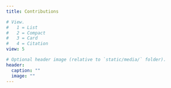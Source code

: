 ```yaml
---
title: Contributions

# View.
#   1 = List
#   2 = Compact
#   3 = Card
#   4 = Citation
view: 5

# Optional header image (relative to `static/media/` folder).
header:
  caption: ""
  image: ""
---
```

<!DOCTYPE html>
<html>
<head>
  <title>d3.js calendar heatmap graph</title>
  <link rel="stylesheet" type="text/css" href="dist/calendar-heatmap.min.css">
</head>
<body>

  <div id="calendar"></div>

  <script src="https://cdnjs.cloudflare.com/ajax/libs/moment.js/2.18.1/moment.min.js" charset="utf-8"></script>
  <script src="https://cdnjs.cloudflare.com/ajax/libs/d3/4.10.2/d3.min.js" charset="utf-8"></script>
  <script src="dist/calendar-heatmap.min.js"></script>

  <script>
    (function () {
      // Initialize random data for the demo
      var now = moment().endOf('day').toDate();
      var time_ago = moment().startOf('day').subtract(10, 'year').toDate();
      var example_data = d3.timeDays(time_ago, now).map(function (dateElement, index) {
        return {
          date: dateElement,
          details: Array.apply(null, new Array(Math.floor(Math.random() * 15))).map(function(e, i, arr) {
            return {
              'name': 'Project ' + Math.ceil(Math.random() * 10),
              'date': function () {
                var projectDate = new Date(dateElement.getTime());
                projectDate.setHours(Math.floor(Math.random() * 24));
                projectDate.setMinutes(Math.floor(Math.random() * 60));
                return projectDate;
              }(),
              'value': 3600 * ((arr.length - i) / 5) + Math.floor(Math.random() * 3600) * Math.round(Math.random() * (index / 365))
            }
          }),
          init: function () {
            this.total = this.details.reduce(function (prev, e) {
              return prev + e.value;
            }, 0);
            return this;
          }
        }.init();
      });

      // Set the div target id
      var div_id = 'calendar';

      // Set custom color for the calendar heatmap
      var color = '#cd2327';

      // Set overview type (choices are year, month and day)
      var overview = 'year';

      // Handler function
      var print = function (val) {
        console.log(val);
      };

      // Initialize calendar heatmap
      calendarHeatmap.init(example_data, div_id, color, overview, print);
    })();
  </script>
</body>
</html>
